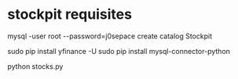# stockpit requisites

mysql -user root --password=j0sepace
create catalog Stockpit

sudo pip install yfinance -U
sudo pip install mysql-connector-python

python stocks.py
